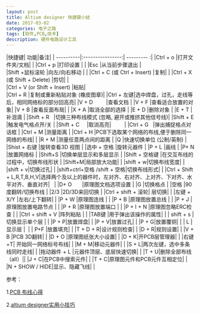 ```yaml
---
layout: post
title: Altium designer 快捷键小结
date: 2017-03-02
categories: 电子之路
tags: [软件,PCB,技术]
description: 硬件电路设计工具
---
```


|快捷键| 功能|备注|
| ----------|:----------------:| --------- :|
|Ctrl + o	    |打开文件夹/文档|             |
|Ctrl + p	    |打印设置	      |				|
|Esc 		    |从当前步骤退出 |	
|Shift +鼠标滚轮	|向左/向右移动  |				|
|Ctrl + C (或 Ctrl + Insert)	|复制|			|
|Ctrl + X (或 Shift + Delete) 	|剪切|		|	
|Ctrl + V (or Shift + Insert) 	|粘贴|	
|Ctrl + R 	    |复制或重新粘贴对象 (橡皮图章)|
|Ctrl + 左键|选中焊盘，过孔，走线等后，相同网络标的部分回高亮|
|V + D          |查看文档	|
|V + F          |查看适合放置的对象|	
|V + B          |查看反面布局|    |
|X + A 	        |取消全部的选择	|
|E + D	        |删除对象	|
|E + T	        |补泪滴	|
|Shift + R 	    |切换三种布线模式 (忽略, 避开或推挤其他信号线)|	
|Shift + E 	    |触发电气格点开/关	|
|Shift + C      |取消高亮|         |
|Ctrl + G 	    |弹出捕捉格点对话框	|
|Ctrl + M 	    |测量距离	|
|Ctrl + H |PCB下选取某个网络的布线,便于删除同一网络的布线| |
|R + M      	|测量任意两点间的距离	|
|Q 	            |快速切换单位 (公制/英制)	|
|Shist + 右键	|旋转查看3D 视图	|
|选中 + 空格	    |旋转元器件	|
|P + L 	        |画线	|
|P+ N 	        |放置网络标	|
|Shift+S      	|切换单层显示和多层显示	|
|Shift + 空格键	|在交互布线的过程中，切换布线形状	|
|Shift+M|局部放大功能| |
|shift + w|切换布线宽度| |
|shift + v|切换过孔|   |
|shift+ctrl+空格 /shift + 空格|切换布线形式| |
|Ctrl + Shift + L,R,T,B,H,V|选择两个及以上的器件时，左对齐、右对齐、上对齐、下对齐、水平对齐、垂直对齐|   |
|D+ O	        |原理图文档选项设置	|
|G	            |切换格点	|
|空格	        |90度翻转/切换布线	|
|2/3	        |2D/3D来回切换	|
|Ctrl + shift + 滚轮| 层切换|			|
|左键 + X/Y     |左右/上下翻转|        |
|P + W          |原理图连线  |        |
|P + B          |原理图放置总线  |        |
|P + J          |原理图放置电路节点  |        |
|P + R          |原理图放置端口  |        |
|P + I + N      |原理图忽略ERC检查 |        |
|Ctrl + shift + V	|阵列粘贴  |        |
|TAB键         |用于弹出该操作的属性|      |
| shift + s    |切换显示单个层  |     |
|P + P|放置焊盘|  |
|P + V|放置过孔|  |
|P + G|放置覆铜|  |
| L | 显示层 |  |
| P+F |放置填充| |
|T + D + R|设计规则检查| |
|D + R|规则设置| |
|V + B |PCB 3D翻转| |
|D + O |原理图纸张大小设置| |
|D + K|开PCB层管理器| |
|右键+T| 开始同一网络标号布线|  |
|M + M|移动元器件| |
|S + L|两次左键，选中多条线同时走线|   |
|拖动器件 + L |元器件顶层、底层快速切换| |
|T + U|删除全部布线（all）||
|J + C|在PCB中搜索元件| |
|T + C|原理图元件和PCB元件互相定位| |
|N + SHOW / HIDE|显示、隐藏飞线| |



参考：

1.[PCB 布线心得](http://blog.csdn.net/nodead/article/details/50785908)

2.[altium designer实用小技巧](http://www.360doc.com/content/15/0714/11/2428535_484814828.shtml)
